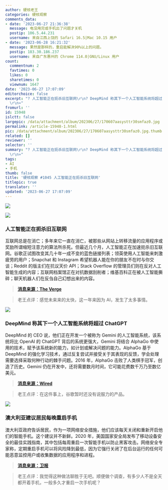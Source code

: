 ```yaml
---
author: 硬核老王
categories: 硬核观察
comments_data:
- date: '2023-06-27 21:36:38'
  message: 电没用完或手机出了问题才关机
  postip: 106.5.44.231
  username: 来自江西上饶的 Safari 16.5|Mac 10.15 用户
- date: '2023-06-28 16:21:32'
  message: 果然是那样的，重启能解决90%以上的问题。
  postip: 183.30.186.237
  username: 来自广东惠州的 Chrome 114.0|GNU/Linux 用户
count:
  commentnum: 2
  favtimes: 0
  likes: 0
  sharetimes: 0
  viewnum: 1647
date: '2023-06-27 17:07:09'
editorchoice: false
excerpt: "? 人工智能正在扼杀旧互联网\r\n? DeepMind 称其下一个人工智能系统将超过 ChatGPT\r\n? 澳大利亚建议居民每晚重启手机\r\n»
  \r\n»"
fromurl: ''
id: 15948
islctt: false
largepic: /data/attachment/album/202306/27/170607aasysttr30smfaz0.jpg
permalink: /article-15948-1.html
pic: /data/attachment/album/202306/27/170607aasysttr30smfaz0.jpg.thumb.jpg
related: []
reviewer: ''
selector: ''
summary: "? 人工智能正在扼杀旧互联网\r\n? DeepMind 称其下一个人工智能系统将超过 ChatGPT\r\n? 澳大利亚建议居民每晚重启手机\r\n»
  \r\n»"
tags:
- AI
- 手机
thumb: false
title: '硬核观察 #1045 人工智能正在扼杀旧互联网'
titlepic: true
translator: ''
updated: '2023-06-27 17:07:09'
---
```


![](/data/attachment/album/202306/27/170607aasysttr30smfaz0.jpg)


![](/data/attachment/album/202306/27/170622w8k8k0mdmkiq28if.jpg)


### 人工智能正在扼杀旧互联网


互联网总是在消亡；多年来它一直在消亡，被那些从网站上转移流量的应用程序或奖励所谓缩短注意力的算法所杀死。但最近几个月，人工智能正在加速扼杀旧互联网。谷歌正试图改变其几十年一成不变的蓝色链接列表；领英使用人工智能来刺激疲劳的用户；Snapchat 和 Instagram 希望机器人能在你的朋友不在时与你交谈；Reddit 的版主们在抗议天价 API；Stack Overflow 的管理员们则在反对人工智能生成的内容；互联网档案馆正在对抗数据刮削者；维基百科正在被人工智能撕碎；聊天机器人们在反刍自己幻想出来的内容。



> 
> **[消息来源：The Verge](https://www.theverge.com/2023/6/26/23773914/ai-large-language-models-data-scraping-generation-remaking-web)**
> 
> 
> 



> 
> 老王点评：感觉未来来的太快，这一年来因为 AI，发生了太多事情。
> 
> 
> 


![](/data/attachment/album/202306/27/170636yvwwwinlzchivaxu.jpg)


### DeepMind 称其下一个人工智能系统将超过 ChatGPT


DeepMind 的 CEO 说，他们正在开发一个被称为 Gemini 的人工智能系统，该系统将比 OpenAI 的 ChatGPT 背后的系统更强大，Gemini 将结合 AlphaGo 中使用的技术，赋予该系统新的能力，如计划或解决问题的能力。AlphaGo 基于 DeepMind 的强化学习技术，通过反复尝试并接受关于其表现的反馈，学会处理需要选择采取何种行动的棘手问题。2016 年，AlphaGo 击败了人类棋手冠军，创造了历史。Gemini 仍在开发中，还将需要数月时间，它可能花费数千万乃至数亿美元。



> 
> **[消息来源：Wired](https://www.wired.com/story/google-deepmind-demis-hassabis-chatgpt/)**
> 
> 
> 



> 
> 老王点评：在这件事上，谷歌暂时还没有说服力的产品。
> 
> 
> 


![](/data/attachment/album/202306/27/170656xzare25wb4az52en.jpg)


### 澳大利亚建议居民每晚重启手机


澳大利亚政府告诉居民，作为一项网络安全措施，他们应该每天关闭和重新开启他们的智能手机。这个建议并不新鲜。2020 年，美国国家安全局发布了移动设备安全的最佳实践指南，其中包括每周重启一次智能手机以防止黑客攻击。网络安全专家称，定期重启手机可以将风险降到最低，因为它强行关闭了在后台运行的任何可能恶意监控用户或收集数据的应用程序和进程。



> 
> **[消息来源：卫报](https://www.theguardian.com/technology/2023/jun/23/turn-your-phone-off-every-night-for-five-minutes-australian-pm-tells-residents)**
> 
> 
> 



> 
> 老王点评：我觉得这种做法聊胜于无吧。顺便做个调查，有多少人不是全天都开着手机，一般多久才重启一次手机呢？
> 
> 
>